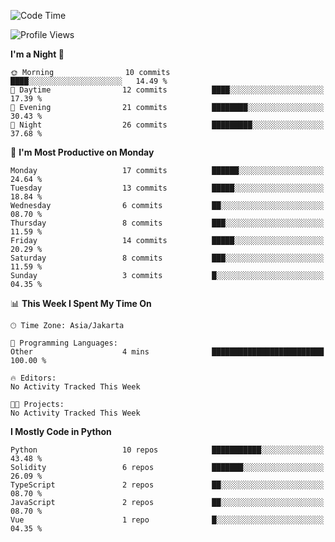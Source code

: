 <!--START_SECTION:waka-->
![Code Time](http://img.shields.io/badge/Code%20Time-1%2C391%20hrs%2045%20mins-blue)

![Profile Views](http://img.shields.io/badge/Profile%20Views-9-blue)

**I'm a Night 🦉** 

```text
🌞 Morning                10 commits          ████░░░░░░░░░░░░░░░░░░░░░   14.49 % 
🌆 Daytime                12 commits          ████░░░░░░░░░░░░░░░░░░░░░   17.39 % 
🌃 Evening                21 commits          ████████░░░░░░░░░░░░░░░░░   30.43 % 
🌙 Night                  26 commits          █████████░░░░░░░░░░░░░░░░   37.68 % 
```
📅 **I'm Most Productive on Monday** 

```text
Monday                   17 commits          ██████░░░░░░░░░░░░░░░░░░░   24.64 % 
Tuesday                  13 commits          █████░░░░░░░░░░░░░░░░░░░░   18.84 % 
Wednesday                6 commits           ██░░░░░░░░░░░░░░░░░░░░░░░   08.70 % 
Thursday                 8 commits           ███░░░░░░░░░░░░░░░░░░░░░░   11.59 % 
Friday                   14 commits          █████░░░░░░░░░░░░░░░░░░░░   20.29 % 
Saturday                 8 commits           ███░░░░░░░░░░░░░░░░░░░░░░   11.59 % 
Sunday                   3 commits           █░░░░░░░░░░░░░░░░░░░░░░░░   04.35 % 
```


📊 **This Week I Spent My Time On** 

```text
🕑︎ Time Zone: Asia/Jakarta

💬 Programming Languages: 
Other                    4 mins              █████████████████████████   100.00 % 

🔥 Editors: 
No Activity Tracked This Week

🐱‍💻 Projects: 
No Activity Tracked This Week
```

**I Mostly Code in Python** 

```text
Python                   10 repos            ███████████░░░░░░░░░░░░░░   43.48 % 
Solidity                 6 repos             ███████░░░░░░░░░░░░░░░░░░   26.09 % 
TypeScript               2 repos             ██░░░░░░░░░░░░░░░░░░░░░░░   08.70 % 
JavaScript               2 repos             ██░░░░░░░░░░░░░░░░░░░░░░░   08.70 % 
Vue                      1 repo              █░░░░░░░░░░░░░░░░░░░░░░░░   04.35 % 
```




<!--END_SECTION:waka-->
